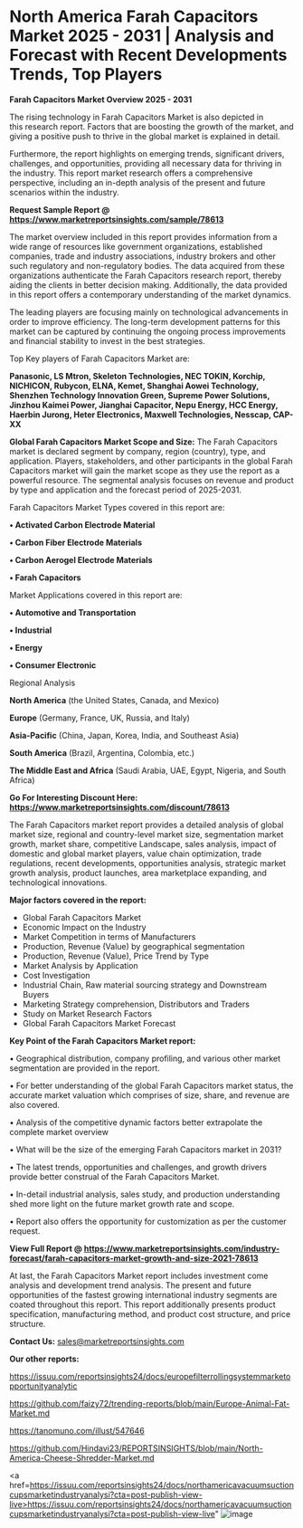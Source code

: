 # North America Farah Capacitors Market 2025 - 2031 | Analysis and Forecast with Recent Developments Trends, Top Players

<Strong> Farah Capacitors Market Overview 2025 - 2031</strong>

The rising technology in Farah Capacitors Market is also depicted in this research report. Factors that are boosting the growth of the market, and giving a positive push to thrive in the global market is explained in detail.

Furthermore, the report highlights on emerging trends, significant drivers, challenges, and opportunities, providing all necessary data for thriving in the industry. This report market research offers a comprehensive perspective, including an in-depth analysis of the present and future scenarios within the industry.

<strong>Request Sample Report @ <a href=https://www.marketreportsinsights.com/sample/78613>https://www.marketreportsinsights.com/sample/78613</a></strong>

The market overview included in this report provides information from a wide range of resources like government organizations, established companies, trade and industry associations, industry brokers and other such regulatory and non-regulatory bodies. The data acquired from these organizations authenticate the Farah Capacitors research report, thereby aiding the clients in better decision making. Additionally, the data provided in this report offers a contemporary understanding of the market dynamics.

The leading players are focusing mainly on technological advancements in order to improve efficiency. The long-term development patterns for this market can be captured by continuing the ongoing process improvements and financial stability to invest in the best strategies.

Top Key players of Farah Capacitors Market are:

<strong>Panasonic, LS Mtron, Skeleton Technologies, NEC TOKIN, Korchip, NICHICON, Rubycon, ELNA, Kemet, Shanghai Aowei Technology, Shenzhen Technology Innovation Green, Supreme Power Solutions, Jinzhou Kaimei Power, Jianghai Capacitor, Nepu Energy, HCC Energy, Haerbin Jurong, Heter Electronics, Maxwell Technologies, Nesscap, CAP-XX</strong>

<strong><b>Global Farah Capacitors Market Scope and Size:</b></strong>
The Farah Capacitors market is declared segment by company, region (country), type, and application. Players, stakeholders, and other participants in the global Farah Capacitors market will gain the market scope as they use the report as a powerful resource. The segmental analysis focuses on revenue and product by type and application and the forecast period of 2025-2031.

Farah Capacitors Market Types covered in this report are:

<strong>• Activated Carbon Electrode Material

• Carbon Fiber Electrode Materials

• Carbon Aerogel Electrode Materials

• Farah Capacitors</strong>

Market Applications covered in this report are:

<strong>• Automotive and Transportation

• Industrial

• Energy

• Consumer Electronic</strong> 

Regional Analysis

<strong>North America</strong> (the United States, Canada, and Mexico)

<strong>Europe</strong> (Germany, France, UK, Russia, and Italy)

<strong>Asia-Pacific</strong> (China, Japan, Korea, India, and Southeast Asia)

<strong>South America</strong> (Brazil, Argentina, Colombia, etc.)

<strong>The Middle East and Africa</strong> (Saudi Arabia, UAE, Egypt, Nigeria, and South Africa)

<strong>Go For Interesting Discount Here: <a href=https://www.marketreportsinsights.com/discount/78613>https://www.marketreportsinsights.com/discount/78613</a></strong>

The Farah Capacitors market report provides a detailed analysis of global market size, regional and country-level market size, segmentation market growth, market share, competitive Landscape, sales analysis, impact of domestic and global market players, value chain optimization, trade regulations, recent developments, opportunities analysis, strategic market growth analysis, product launches, area marketplace expanding, and technological innovations.

<strong><b>Major factors covered in the report:</b></strong>
<ul>
  <li>Global Farah Capacitors Market </li>
  <li>Economic Impact on the Industry</li>
  <li>Market Competition in terms of Manufacturers</li>
  <li>Production, Revenue (Value) by geographical segmentation</li>
  <li>Production, Revenue (Value), Price Trend by Type</li>
  <li>Market Analysis by Application</li>
  <li>Cost Investigation</li>
  <li>Industrial Chain, Raw material sourcing strategy and Downstream Buyers</li>
  <li>Marketing Strategy comprehension, Distributors and Traders</li>
  <li>Study on Market Research Factors</li>
  <li>Global Farah Capacitors Market Forecast</li>
</ul>

<strong><b>Key Point of the Farah Capacitors Market report:</b></strong>

• Geographical distribution, company profiling, and various other market segmentation are provided in the report.

• For better understanding of the global Farah Capacitors market status, the accurate market valuation which comprises of size, share, and revenue are also covered.

• Analysis of the competitive dynamic factors better extrapolate the complete market overview

• What will be the size of the emerging Farah Capacitors market in 2031?

• The latest trends, opportunities and challenges, and growth drivers provide better construal of the Farah Capacitors Market.

• In-detail industrial analysis, sales study, and production understanding shed more light on the future market growth rate and scope.

• Report also offers the opportunity for customization as per the customer request.

<strong><b>View Full Report @ <a href=https://www.marketreportsinsights.com/industry-forecast/farah-capacitors-market-growth-and-size-2021-78613>https://www.marketreportsinsights.com/industry-forecast/farah-capacitors-market-growth-and-size-2021-78613</a></b></strong>


At last, the Farah Capacitors Market report includes investment come analysis and development trend analysis. The present and future opportunities of the fastest growing international industry segments are coated throughout this report. This report additionally presents product specification, manufacturing method, and product cost structure, and price structure.

<strong>Contact Us:</strong>
sales@marketreportsinsights.com

<strong>Our other reports:</strong>

<a href=https://issuu.com/reportsinsights24/docs/europefilterrollingsystemmarketopportunityanalytic>https://issuu.com/reportsinsights24/docs/europefilterrollingsystemmarketopportunityanalytic</a>

<a href=https://github.com/faizy72/trending-reports/blob/main/Europe-Animal-Fat-Market.md>https://github.com/faizy72/trending-reports/blob/main/Europe-Animal-Fat-Market.md</a>

<a href=https://tanomuno.com/illust/547646>https://tanomuno.com/illust/547646</a>

<a href=https://github.com/Hindavi23/REPORTSINSIGHTS/blob/main/North-America-Cheese-Shredder-Market.md>https://github.com/Hindavi23/REPORTSINSIGHTS/blob/main/North-America-Cheese-Shredder-Market.md</a>

<a href=https://issuu.com/reportsinsights24/docs/northamericavacuumsuctioncupsmarketindustryanalysi?cta=post-publish-view-live>https://issuu.com/reportsinsights24/docs/northamericavacuumsuctioncupsmarketindustryanalysi?cta=post-publish-view-live</a>"
![image](https://github.com/user-attachments/assets/a971056e-d6d5-4894-a930-fef956c08551)
